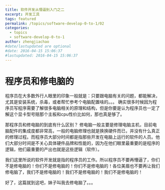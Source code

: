 ```yaml
---
title: 软件开发从懵逼到入门之二
excerpt: 开发工具
tags: featured
permalink: /topics/software-develop-0-to-1/02
categories:
  - topics
  - software-develop-0-to-1
author: zhengjiachao
#date/lastupdated are optional
#date: 2016-04-15 15:06:37
#lastupdated: 2016-04-15 15:06:37
---
```


# 程序员和修电脑的 #

程序员在大多数外行人眼里的印象一般就是：只要跟电脑有关的问题，都能解决，尤其是安装系统，杀毒，或者帮忙参考个电脑配置啥的。。。
确实很多时候因为程序员写程序需要了解很多电脑相关的原理和结构，但是你要是认为程序员也一定了解这个显卡型号赔那个主板和cpu性价比如何，那也真是够了。

那程序员和修电脑的到底有什么区别？
修电脑一般主要是修理电脑主机，目前电脑配件的集成度都非常高，一般的电脑修理也就是换换硬件而已，并没有什么真正的修理过程。而程序员大部分时间都是指那些开发在电脑上运行的软件的人员。他们大部分时间是不关心具体硬件品牌和性能的，因为在他们眼里最重要的是程序的逻辑，他们最重要的产出也就是这些逻辑（软件）。

我们这里所说的软件开发就是指的程序员的工作。所以程序员不要再懵逼了，你们不是修电脑的！你们不是修电脑的！你们不是修电脑的！各位美眉也不要再让我们修电脑了，我们不是修电脑的！我们不是修电脑的！我们不是修电脑的！

好了，这篇就到这吧，妹子叫我去修电脑了。。。